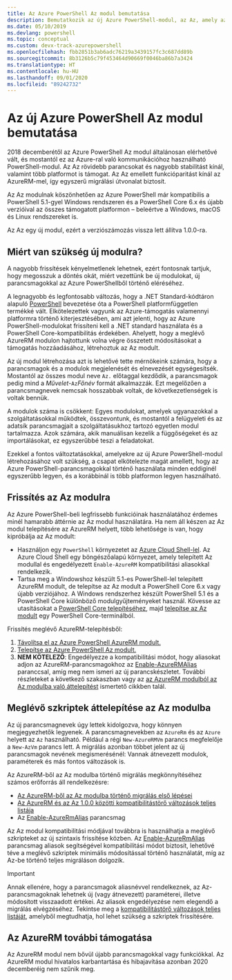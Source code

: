 ```yaml
---
title: Az Azure PowerShell Az modul bemutatása
description: Bemutatkozik az új Azure PowerShell-modul, az Az, amely az AzureRM modult váltja le.
ms.date: 05/10/2019
ms.devlang: powershell
ms.topic: conceptual
ms.custom: devx-track-azurepowershell
ms.openlocfilehash: fbb2851b3ab6adc76219a3439157fc3c687dd89b
ms.sourcegitcommit: 8b3126b5c79f453464d90669f0046ba86b7a3424
ms.translationtype: HT
ms.contentlocale: hu-HU
ms.lasthandoff: 09/01/2020
ms.locfileid: "89242732"
---
```

# <a name="introducing-the-new-azure-powershell-az-module"></a>Az új Azure PowerShell Az modul bemutatása

2018 decemberétől az Azure PowerShell Az modul általánosan elérhetővé vált, és mostantól ez az Azure-ral való kommunikációhoz használható PowerShell-modul. Az Az rövidebb parancsokat és nagyobb stabilitást kínál, valamint több platformot is támogat. Az Az emellett funkcióparitást kínál az AzureRM-mel, így egyszerű migrálási útvonalat biztosít.

Az Az modulnak köszönhetően az Azure PowerShell már kompatibilis a PowerShell 5.1-gyel Windows rendszeren és a PowerShell Core 6.x és újabb verzióival az összes támogatott platformon – beleértve a Windows, macOS és Linux rendszereket is.

Az Az egy új modul, ezért a verziószámozás vissza lett állítva 1.0.0-ra.

## <a name="why-a-new-module"></a>Miért van szükség új modulra?

A nagyobb frissítések kényelmetlenek lehetnek, ezért fontosnak tartjuk, hogy megosszuk a döntés okát, miért vezettünk be új modulokat, új parancsmagokkal az Azure PowerShellből történő eléréséhez.

A legnagyobb és legfontosabb változás, hogy a .NET Standard-kódtáron alapuló [PowerShell](/powershell/scripting/overview) bevezetése óta a PowerShell platformfüggetlen termékké vált.
Elkötelezettek vagyunk az Azure-támogatás valamennyi platformra történő kiterjesztésében, ami azt jelenti, hogy az Azure PowerShell-modulokat frissíteni kell a .NET standard használata és a PowerShell Core-kompatibilitás érdekében. Ahelyett, hogy a meglévő AzureRM modulon hajtottunk volna végre összetett módosításokat a támogatás hozzáadásához, létrehoztuk az Az modult.

Az új modul létrehozása azt is lehetővé tette mérnökeink számára, hogy a parancsmagok és a modulok megjelenését és elnevezését egységesítsék. Mostantól az összes modul neve `Az.` előtaggal kezdődik, a parancsmagok pedig mind a _Művelet_-`Az`_Főnév_ formát alkalmazzák. Ezt megelőzően a parancsmagnevek nemcsak hosszabbak voltak, de következetlenségek is voltak bennük.

A modulok száma is csökkent: Egyes modulokat, amelyek ugyanazokkal a szolgáltatásokkal működtek, összevontunk, és mostantól a felügyeleti és az adatsík parancsmagjait a szolgáltatásukhoz tartozó egyetlen modul tartalmazza. Azok számára, akik manuálisan kezelik a függőségeket és az importálásokat, ez egyszerűbbé teszi a feladatokat.

Ezekkel a fontos változtatásokkal, amelyekre az új Azure PowerShell-modul létrehozásához volt szükség, a csapat elkötelezte magát amellett, hogy az Azure PowerShell-parancsmagokkal történő használata minden eddiginél egyszerűbb legyen, és a korábbinál is több platformon legyen használható.

## <a name="upgrade-to-az"></a>Frissítés az Az modulra

Az Azure PowerShell-beli legfrissebb funkcióinak használatához érdemes minél hamarabb áttérnie az Az modul használatára. Ha nem áll készen az Az modul telepítésére az AzureRM helyett, több lehetősége is van, hogy kipróbálja az Az modult:

* Használjon egy `PowerShell` környezetet az [Azure Cloud Shell-lel](/azure/cloud-shell/overview). Az Azure Cloud Shell egy böngészőalapú környezet, amely telepített Az modullal és engedélyezett `Enable-AzureRM` kompatibilitási aliasokkal rendelkezik.
* Tartsa meg a Windowshoz készült 5.1-es PowerShell-lel telepített AzureRM modult, de telepítse az Az modult a PowerShell Core 6.x vagy újabb verziójához. A Windows rendszerhez készült PowerShell 5.1 és a PowerShell Core különböző modulgyűjteményeket használ. Kövesse az utasításokat a [PowerShell Core telepítéséhez](/powershell/scripting/install/installing-powershell-core-on-windows), majd [telepítse az Az modult](install-az-ps.md) egy PowerShell Core-terminálból.

Frissítés meglévő AzureRM-telepítésből:

1. [Távolítsa el az Azure PowerShell AzureRM modult.](/powershell/azure/uninstall-az-ps#uninstall-the-azurerm-module)
2. [Telepítse az Azure PowerShell Az modult.](install-az-ps.md)
3. **NEM KÖTELEZŐ**: Engedélyezze a kompatibilitási módot, hogy aliasokat adjon az AzureRM-parancsmagokhoz az [Enable-AzureRMAlias](/powershell/module/az.accounts/enable-azurermalias) paranccsal, amíg meg nem ismeri az új parancskészletet. További részleteket a következő szakaszban vagy az [az AzureRM modulból az Az modulba való áttelepítést](migrate-from-azurerm-to-az.md) ismertető cikkben talál.

## <a name="migrate-existing-scripts-to-az"></a>Meglévő szkriptek áttelepítése az Az modulba

Az új parancsmagnevek úgy lettek kidolgozva, hogy könnyen megjegyezhetők legyenek. A parancsmagnevekben az `AzureRm` és az `Azure` helyett az `Az` használható. Például a régi `New-AzureRMVm` parancs megfelelője a `New-AzVm` parancs lett.
A migrálás azonban többet jelent az új parancsmagok nevének megismerésénél: Vannak átnevezett modulok, paraméterek és más fontos változások is.

Az AzureRM-ből az Az modulba történő migrálás megkönnyítéséhez számos erőforrás áll rendelkezésre:

* [Az AzureRM-ből az Az modulba történő migrálás első lépései](migrate-from-azurerm-to-az.md)
* [Az AzureRM és az Az 1.0.0 közötti kompatibilitástörő változások teljes listája](migrate-az-1.0.0.md)
* Az [Enable-AzureRmAlias](/powershell/module/az.accounts/enable-azurermalias) parancsmag

Az Az modul kompatibilitási módjával továbbra is használhatja a meglévő szkripteket az új szintaxis frissítése közben. Az [Enable-AzureRmAlias](/powershell/module/az.accounts/enable-azurermalias) parancsmag aliasok segítségével kompatibilitási módot biztosít, lehetővé téve a meglévő szkriptek minimális módosítással történő használatát, míg az Az-be történő teljes migráláson dolgozik.

> [!IMPORTANT]
> Annak ellenére, hogy a parancsmagok aliasnévvel rendelkeznek, az Az-parancsmagoknak lehetnek új (vagy átnevezett) paraméterei, illetve módosított visszaadott értékei. Az aliasok engedélyezése nem elegendő a migrálás elvégzéséhez. Tekintse meg a [kompatibilitástörő változások teljes listáját](migrate-az-1.0.0.md), amelyből megtudhatja, hol lehet szükség a szkriptek frissítésére.

## <a name="continued-support-for-azurerm"></a>Az AzureRM további támogatása

Az AzureRM modul nem bővül újabb parancsmagokkal vagy funkciókkal. Az AzureRM modul hivatalos karbantartása és hibajavítása azonban 2020 decemberéig nem szűnik meg.
